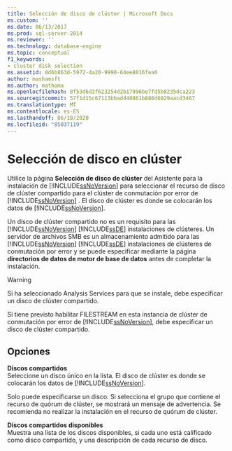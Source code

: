 ```yaml
---
title: Selección de disco de clúster | Microsoft Docs
ms.custom: ''
ms.date: 06/13/2017
ms.prod: sql-server-2014
ms.reviewer: ''
ms.technology: database-engine
ms.topic: conceptual
f1_keywords:
- cluster disk selection
ms.assetid: 0d6b863d-5972-4a20-9990-64ee8016fea6
author: mashamsft
ms.author: mathoma
ms.openlocfilehash: 0f53d6d3f623254d2b17996be7fd5b8235dca223
ms.sourcegitcommit: 57f1d15c67113bbadd40861b886d6929aacd3467
ms.translationtype: MT
ms.contentlocale: es-ES
ms.lasthandoff: 06/18/2020
ms.locfileid: "85037119"
---
```

# <a name="cluster-disk-selection"></a>Selección de disco en clúster
  Utilice la página **Selección de disco de clúster** del Asistente para la instalación de [!INCLUDE[ssNoVersion](../../includes/ssnoversion-md.md)] para seleccionar el recurso de disco de clúster compartido para el clúster de conmutación por error de [!INCLUDE[ssNoVersion](../../includes/ssnoversion-md.md)] . El disco de clúster es donde se colocarán los datos de [!INCLUDE[ssNoVersion](../../includes/ssnoversion-md.md)].  
  
 Un disco de clúster compartido no es un requisito para las [!INCLUDE[ssNoVersion](../../includes/ssnoversion-md.md)] [!INCLUDE[ssDE](../../includes/ssde-md.md)] instalaciones de clústeres. Un servidor de archivos SMB es un almacenamiento admitido para las [!INCLUDE[ssNoVersion](../../includes/ssnoversion-md.md)] [!INCLUDE[ssDE](../../includes/ssde-md.md)] instalaciones de clústeres de conmutación por error y se puede especificar mediante la página **directorios de datos de motor de base de datos** antes de completar la instalación.  
  
> [!WARNING]  
>  Si ha seleccionado Analysis Services para que se instale, debe especificar un disco de clúster compartido.  
>   
>  Si tiene previsto habilitar FILESTREAM en esta instancia de clúster de conmutación por error de [!INCLUDE[ssNoVersion](../../includes/ssnoversion-md.md)], debe especificar un disco de clúster compartido.  
  
## <a name="options"></a>Opciones  
 **Discos compartidos**  
 Seleccione un disco único en la lista. El disco de clúster es donde se colocarán los datos de [!INCLUDE[ssNoVersion](../../includes/ssnoversion-md.md)].  
  
 Solo puede especificarse un disco. Si selecciona el grupo que contiene el recurso de quórum de clúster, se mostrará un mensaje de advertencia. Se recomienda no realizar la instalación en el recurso de quórum de clúster.  
  
 **Discos compartidos disponibles**  
 Muestra una lista de los discos disponibles, si cada uno está calificado como disco compartido, y una descripción de cada recurso de disco.  
  
  
